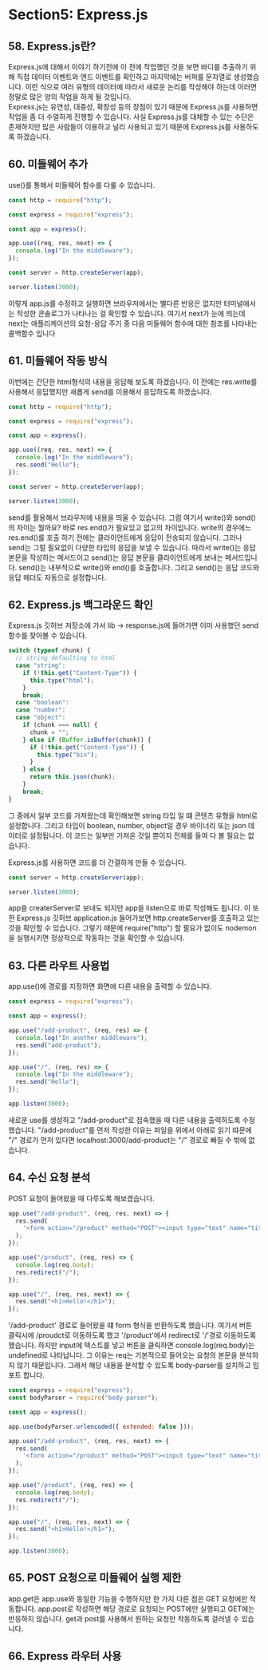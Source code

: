 # Section5: Express.js

## 58. Express.js란?

Express.js에 대해서 이야기 하기전에 이 전에 작업했던 것을 보면 바디를 추출하기 위해 직접 데이터 이벤트와 엔드 이벤트를 확인하고 마지막에는 버퍼를 문자열로 생성했습니다. 이런 식으로 여러 유형의 데이터에 따라서 새로운 논리를 작성해야 하는데 이러면 정말로 많은 양의 작업을 하게 될 것입니다.  
Express.js는 유연성, 대중성, 확장성 등의 장점이 있기 때문에 Express.js를 사용하면 작업을 좀 더 수얼하게 진행할 수 있습니다. 사실 Express.js를 대체할 수 있는 수단은 존재하지만 많은 사람들이 이용하고 널리 사용되고 있기 때문에 Express.js를 사용하도록 하겠습니다.

## 60. 미들웨어 추가

use()를 통해서 미들웨어 함수를 다룰 수 있습니다.

```js
const http = require("http");

const express = require("express");

const app = express();

app.use((req, res, next) => {
  console.log("In the middleware");
});

const server = http.createServer(app);

server.listen(3000);
```

이렇게 app.js를 수정하고 실행하면 브라우저에서는 별다른 반응은 없지만 터미널에서는 작성한 콘솔로그가 나타나는 걸 확인할 수 있습니다. 여기서 next가 눈에 띄는데 next는 애플리케이션의 요청-응답 주기 중 다음 미들웨어 함수에 대한 참조를 나타내는 콜백함수 입니다

## 61. 미들웨어 작동 방식

이번에는 간단한 html형식의 내용을 응답해 보도록 하겠습니다. 이 전에는 res.write를 사용해서 응답했지만 새롭게 send를 이용해서 응답하도록 하겠습니다.

```js
const http = require("http");

const express = require("express");

const app = express();

app.use((req, res, next) => {
  console.log("In the middleware");
  res.send("Hello");
});

const server = http.createServer(app);

server.listen(3000);
```

send를 활용해서 브라우저에 내용을 띄울 수 있습니다. 그럼 여기서 write()와 send()의 차이는 뭘까요?
바로 res.end()가 필요있고 없고의 차이입니다. write의 경우에느 res.end()를 호출 하기 전에는 클라이언트에게 응답이 전송되지 않습니다. 그러나 send는 그럴 필요없이 다양한 타입의 응답을 보낼 수 있습니다. 따라서 write()는 응답 본문을 작성하는 메서드이고 send()는 응답 본문을 클라이언트에게 보내는 메서드입니다. send()는 내부적으로 write()와 end()를 호출합니다. 그리고 send()는 응답 코드와 응답 헤더도 자동으로 설정합니다.

## 62. Express.js 백그라운드 확인

Express.js 깃허브 저장소에 가서 lib -> response.js에 들어가면 이미 사용했던 send함수를 찾아볼 수 있습니다.

```js
switch (typeof chunk) {
  // string defaulting to html
  case "string":
    if (!this.get("Content-Type")) {
      this.type("html");
    }
    break;
  case "boolean":
  case "number":
  case "object":
    if (chunk === null) {
      chunk = "";
    } else if (Buffer.isBuffer(chunk)) {
      if (!this.get("Content-Type")) {
        this.type("bin");
      }
    } else {
      return this.json(chunk);
    }
    break;
}
```

그 중에서 일부 코드를 가져왔는데 확인해보면 string 타입 일 떄 콘텐츠 유형을 html로 설정합니다. 그리고 타입이 boolean, number, object일 경우 바이너리 또는 json 데이터로 설정됩니다. 이 코드는 일부만 가져온 것일 뿐이지 전체를 들여 다 볼 필요는 없습니다.

Express.js를 사용하면 코드를 더 간결하게 만들 수 있습니다.

```js
const server = http.createServer(app);

server.listen(3000);
```

app을 createrServer로 보내도 되지만 app을 listen으로 바로 작성해도 됩니다. 이 또한 Express.js 깃허브 application.js 들어가보면 http.createServer를 호출하고 있는 것을 확인할 수 있습니다. 그렇기 때문에 require("http") 할 필요가 없이도 nodemon을 실행시키면 정상적으로 작동하는 것을 확인할 수 있습니다.

## 63. 다른 라우트 사용법

app.use()에 경로를 지정하면 화면에 다른 내용을 출력할 수 있습니다.

```js
const express = require("express");

const app = express();

app.use("/add-product", (req, res) => {
  console.log("In another middleware");
  res.send("add-product");
});

app.use("/", (req, res) => {
  console.log("In the middleware");
  res.send("Hello");
});

app.listen(3000);
```

새로운 use를 생성하고 "/add-product"로 접속했을 때 다른 내용을 출력하도록 수정했습니다. "/add-product"를 먼저 작성한 이유는 파일을 위에서 아래로 읽기 땨문에 "/" 경로가 먼저 있다면 localhost:3000/add-product는 "/" 경로로 빠질 수 밖에 없습니다.

## 64. 수신 요청 분석

POST 요청이 들어왔을 때 다루도록 해보겠습니다.

```js
app.use("/add-product", (req, res, next) => {
  res.send(
    '<form action="/product" method="POST"><input type="text" name="title"><button type="submit">Add product</button></form>'
  );
});

app.use("/product", (req, res) => {
  console.log(req.body);
  res.redirect("/");
});

app.use("/", (req, res, next) => {
  res.send("<h1>Hello!</h1>");
});
```

'/add-product' 경로로 들어왔을 떄 form 형식을 반환하도록 했습니다. 여기서 버튼 클릭시에 /proudct로 이동하도록 했고 '/product'에서 redirect로 '/'경로 이동하도록 했습니다. 하지만 input에 텍스트를 넣고 버튼을 클릭하면 console.log(req.body)는 undefined로 나타납니다. 그 이유는 req는 기본적으로 들어오는 요청의 본문을 분석하지 않기 때문입니다. 그래서 해당 내용을 분석할 수 있도록 body-parser를 설치하고 임포트 합니다.

```js
const express = require("express");
const bodyParser = require("body-parser");

const app = express();

app.use(bodyParser.urlencoded({ extended: false }));

app.use("/add-product", (req, res, next) => {
  res.send(
    '<form action="/product" method="POST"><input type="text" name="title"><button type="submit">Add product</button></form>'
  );
});

app.use("/product", (req, res) => {
  console.log(req.body);
  res.redirect("/");
});

app.use("/", (req, res, next) => {
  res.send("<h1>Hello!</h1>");
});

app.listen(3000);
```

## 65. POST 요청으로 미들웨어 실행 제한

app.get은 app.use와 동일한 기능을 수행하지만 한 가지 다른 점은 GET 요청에만 작동합니다. app.post로 작성하면 해당 경로로 요청되는 POST에만 실행되고 GET에는 반응하지 않습니다. get과 post를 사용해서 원하는 요청만 작동하도록 걸러낼 수 있습니다.

## 66. Express 라우터 사용

